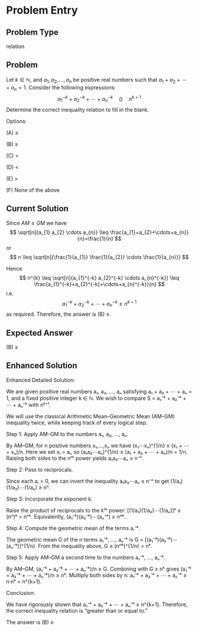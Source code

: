 # Problem Entry

## Problem Type
relation

## Problem
Let $k \in \mathbb{N}$, and $a_{1}, a_{2}, \ldots, a_{n}$ be positive real numbers such that $a_{1} + a_{2} + \cdots + a_{n} = 1$. Consider the following expressions:
$$
a_{1}^{-k} + a_{2}^{-k} + \cdots + a_{n}^{-k} \quad () \quad n^{k+1}
$$
Determine the correct inequality relation to fill in the blank.

Options:

(A) $\leq$ 

(B) $\geq$

(C) $=$ 

(D) $<$

(E) $>$

(F) None of the above

## Current Solution
Since $A M \geq G M$ we have
$$
\sqrt[n]{a_{1} a_{2} \cdots a_{n}} \leq \frac{a_{1}+a_{2}+\cdots+a_{n}}{n}=\frac{1}{n}
$$
or
$$
n \leq \sqrt[n]{\frac{1}{a_{1}} \frac{1}{a_{2}} \cdots \frac{1}{a_{n}}}
$$

Hence
$$
n^{k} \leq \sqrt[n]{a_{1}^{-k} a_{2}^{-k} \cdots a_{n}^{-k}} \leq \frac{a_{1}^{-k}+a_{2}^{-k}+\cdots+a_{n}^{-k}}{n}
$$
i.e.
$$
a_{1}^{-k}+a_{2}^{-k}+\cdots+a_{n}^{-k} \geq n^{k+1}
$$
as required. Therefore, the answer is (B) $\geq$.

## Expected Answer
(B) $\geq$

## Enhanced Solution
Enhanced Detailed Solution:

We are given positive real numbers a₁, a₂, …, aₙ satisfying
  a₁ + a₂ + ⋯ + aₙ = 1,
and a fixed positive integer k ∈ ℕ.  We wish to compare
  S = a₁⁻ᵏ + a₂⁻ᵏ + ⋯ + aₙ⁻ᵏ
with
  nᵏ⁺¹.

We will use the classical Arithmetic Mean–Geometric Mean (AM–GM) inequality twice, while keeping track of every logical step.

Step 1: Apply AM–GM to the numbers a₁, a₂, …, aₙ.

  By AM–GM, for n positive numbers x₁,…,xₙ we have
    (x₁⋯xₙ)^{1/n} ≤ (x₁ + ⋯ + xₙ)/n.
  Here we set xᵢ = aᵢ, so
    (a₁a₂⋯aₙ)^{1/n} ≤ (a₁ + a₂ + ⋯ + aₙ)/n = 1/n.
  Raising both sides to the nᵗʰ power yields
    a₁a₂⋯aₙ ≤ n⁻ⁿ.

Step 2: Pass to reciprocals.

  Since each aᵢ > 0, we can invert the inequality
    a₁a₂⋯aₙ ≤ n⁻ⁿ
  to get
    (1/a₁)(1/a₂)⋯(1/aₙ) ≥ nⁿ.

Step 3: Incorporate the exponent k.

  Raise the product of reciprocals to the kᵗʰ power:
    [(1/a₁)(1/a₂)⋯(1/aₙ)]ᵏ ≥ (nⁿ)ᵏ = nⁿᵏ.
  Equivalently,
    (a₁⁻ᵏ)(a₂⁻ᵏ)⋯(aₙ⁻ᵏ) ≥ nⁿᵏ.

Step 4: Compute the geometric mean of the terms aᵢ⁻ᵏ.

  The geometric mean G of the n terms a₁⁻ᵏ, …, aₙ⁻ᵏ is
    G = [(a₁⁻ᵏ)(a₂⁻ᵏ)⋯(aₙ⁻ᵏ)]^{1/n}.
  From the inequality above,
    G ≥ (nⁿᵏ)^{1/n} = nᵏ.

Step 5: Apply AM–GM a second time to the numbers a₁⁻ᵏ, …, aₙ⁻ᵏ.

  By AM–GM,
    (a₁⁻ᵏ + a₂⁻ᵏ + ⋯ + aₙ⁻ᵏ)/n ≥ G.
  Combining with G ≥ nᵏ gives
    (a₁⁻ᵏ + a₂⁻ᵏ + ⋯ + aₙ⁻ᵏ)/n ≥ nᵏ.
  Multiply both sides by n:
    a₁⁻ᵏ + a₂⁻ᵏ + ⋯ + aₙ⁻ᵏ ≥ n·nᵏ = n^{k+1}.

Conclusion:

We have rigorously shown that
  a₁⁻ᵏ + a₂⁻ᵏ + ⋯ + aₙ⁻ᵏ ≥ n^{k+1}.
Therefore, the correct inequality relation is “greater than or equal to.”

The answer is (B) ≥
